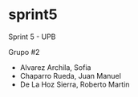 # sprint5

Sprint 5 - UPB

Grupo #2

- Alvarez Archila, Sofia
- Chaparro Rueda, Juan Manuel
- De La Hoz Sierra, Roberto Martin
